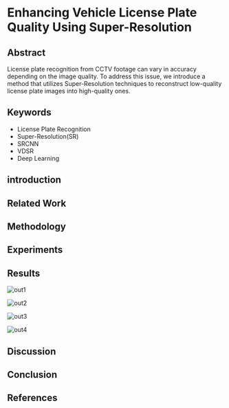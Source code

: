 # Enhancing Vehicle License Plate Quality Using Super-Resolution

## Abstract
License plate recognition from CCTV footage can vary in accuracy depending on the image quality. To address this issue, we introduce a method that utilizes Super-Resolution techniques to reconstruct low-quality license plate images into high-quality ones.

## Keywords
- License Plate Recognition
- Super-Resolution(SR)
- SRCNN
- VDSR
- Deep Learning

## introduction

## Related Work

## Methodology

## Experiments

## Results
![out1](https://github.com/user-attachments/assets/0d41bf29-e353-46d9-aac5-6c556fb14e10)

![out2](https://github.com/user-attachments/assets/80c60ebc-0ed6-4b78-b571-a8c6a91c770f)

![out3](https://github.com/user-attachments/assets/c84442a8-2678-4be3-8018-557fe569acc9)

![out4](https://github.com/user-attachments/assets/8a95ef45-8041-45d2-a4cf-5f2f1565b863)

## Discussion

## Conclusion

## References
